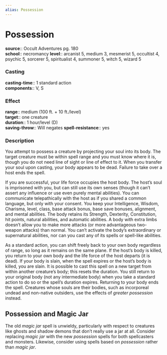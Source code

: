 ```yaml
---
alias: Possession
---
```


# Possession 

**source**:: Occult Adventures pg. 180  
**school**:: necromancy
**level**:: arcanist 5, medium 3, mesmerist 5, occultist 4, psychic 5, sorcerer 5, spiritualist 4, summoner 5, witch 5, wizard 5

### Casting 

**casting-time**:: 1 standard action  
**components**:: V, S

### Effect 

**range**:: medium (100 ft. + 10 ft./level)  
**target**:: one creature  
**duration**:: 1 hour/level (D)  
**saving-throw**:: Will negates
**spell-resistance**:: yes

### Description 

You attempt to possess a creature by projecting your soul into its body. The target creature must be within spell range and you must know where it is, though you do not need line of sight or line of effect to it. When you transfer your soul upon casting, your body appears to be dead. Failure to take over a host ends the spell.  
  
If you are successful, your life force occupies the host body. The host’s soul is imprisoned with you, but can still use its own senses (though it can’t assert any influence or use even purely mental abilities). You can communicate telepathically with the host as if you shared a common language, but only with your consent. You keep your Intelligence, Wisdom, Charisma, level, class, base attack bonus, base save bonuses, alignment, and mental abilities. The body retains its Strength, Dexterity, Constitution, hit points, natural abilities, and automatic abilities. A body with extra limbs doesn’t allow you to make more attacks (or more advantageous two-weapon attacks) than normal. You can’t activate the body’s extraordinary or supernatural abilities, nor can you cast any of its spells or spell-like abilities.  
  
As a standard action, you can shift freely back to your own body regardless of range, so long as it remains on the same plane. If the host’s body is killed, you return to your own body and the life force of the host departs (it is dead). If your body is slain, when the spell expires or the host’s body is killed, you are slain. It is possible to cast this spell on a new target from within another creature’s body; this resets the duration. You still return to your original body (not any intermediate body) when you take a standard action to do so or the spell’s duration expires. Returning to your body ends the spell. Creatures whose souls are their bodies, such as incorporeal undead and non-native outsiders, use the effects of *greater possession* instead.

## Possession and Magic Jar 

The old *magic jar* spell is unwieldy, particularly with respect to creatures like ghosts and shadow demons that don’t really use a jar at all. Consider replacing *magic jar* with the new *possession* spells for both spellcasters and monsters. Likewise, consider using spells based on *possession* rather than *magic jar*.

